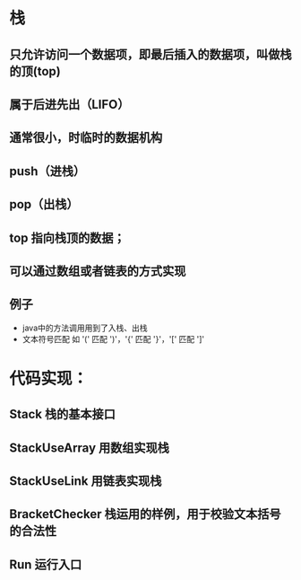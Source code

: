 # 栈
## 只允许访问一个数据项，即最后插入的数据项，叫做栈的顶(top)
## 属于后进先出（LIFO）
## 通常很小，时临时的数据机构
## push（进栈）
## pop（出栈）
## top 指向栈顶的数据；
## 可以通过数组或者链表的方式实现

## 例子
* java中的方法调用用到了入栈、出栈
* 文本符号匹配 如 '(' 匹配 ')'，'{' 匹配 '}'，'[' 匹配 ']'

# 代码实现：
## Stack 栈的基本接口
## StackUseArray 用数组实现栈
## StackUseLink 用链表实现栈
## BracketChecker 栈运用的样例，用于校验文本括号的合法性 
## Run 运行入口